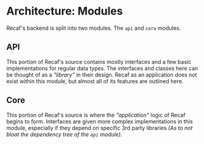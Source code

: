 # Architecture: Modules

Recaf's backend is split into two modules. The `api` and `core` modules.

## API

This portion of Recaf's source contains mostly interfaces and a few basic implementations for regular data types.
The interfaces and classes here can be thought of as a _"library"_ in their design. Recaf as an application does not
exist within this module, but almost all of its features are outlined here.

## Core

This portion of Recaf's source is where the _"application"_ logic of Recaf begins to form. Interfaces are given more 
complex implementations in this module, especially if they depend on specific 3rd party libraries _(As to not bloat
the dependency tree of the `api` module)_.